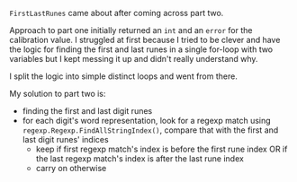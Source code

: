 `FirstLastRunes` came about after coming across part two.

Approach to part one initially returned an `int` and an `error` for the calibration value. I struggled at first because I tried to be clever and have the logic for finding the first and last runes in a single for-loop with two variables but I kept messing it up and didn't really understand why.

I split the logic into simple distinct loops and went from there.

My solution to part two is:

- finding the first and last digit runes
- for each digit's word representation, look for a regexp match using `regexp.Regexp.FindAllStringIndex()`, compare that with the first and last digit runes' indices
  - keep if first regexp match's index is before the first rune index OR if the last regexp match's index is after the last rune index
  - carry on otherwise
